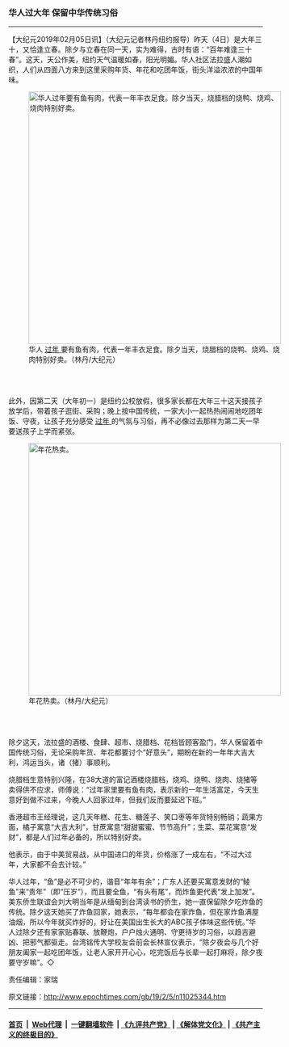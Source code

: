 ### 华人过大年 保留中华传统习俗
------------------------

<p>
 【大纪元2019年02月05日讯】（大纪元记者林丹纽约报导）昨天（4日）是大年三十，又恰逢立春。除夕与立春在同一天，实为难得，古时有语：“百年难逢三十春”。这天，天公作美，纽约天气温暖如春，阳光明媚。华人社区法拉盛人潮如织，人们从四面八方来到这里采购年货、年花和吃团年饭，街头洋溢浓浓的中国年味。
</p>
<figure class="wp-caption aligncenter" id="11025348" style="width: 500px">
 <img alt="华人过年要有鱼有肉，代表一年丰衣足食。除夕当天，烧腊档的烧鸭、烧鸡、烧肉特别好卖。" src="http://i.epochtimes.com/assets/uploads/2019/02/53f5d3a3ffebadd8c26f1fd222062224-450x338.jpg" width="500"/>
 <br/><figcaption class="wp-caption-text">
  华人
  <a href="http://www.epochtimes.com/gb/tag/%E8%BF%87%E5%B9%B4.html">
   过年
  </a>
  要有鱼有肉，代表一年丰衣足食。除夕当天，烧腊档的烧鸭、烧鸡、烧肉特别好卖。（林丹/大纪元）
 </figcaption><br/>
</figure><br/>
<p>
 此外，因第二天（大年初一）是纽约公校放假，很多家长都在大年三十这天接孩子放学后，带着孩子逛街、采购；晚上按中国传统，一家大小一起热热闹闹地吃团年饭、守夜，让孩子充分感受
 <a href="http://www.epochtimes.com/gb/tag/%E8%BF%87%E5%B9%B4.html">
  过年
 </a>
 的气氛与习俗，再不必像过去那样为第二天一早要送孩子上学而紧张。
</p>
<figure class="wp-caption aligncenter" id="11025346" style="width: 500px">
 <img alt="年花热卖。" src="http://i.epochtimes.com/assets/uploads/2019/02/b6b81a57e1bbd689054408a70debfcb8-450x338.jpg" width="500"/>
 <br/><figcaption class="wp-caption-text">
  年花热卖。（林丹/大纪元）
 </figcaption><br/>
</figure><br/>
<p>
 除夕这天，法拉盛的酒楼、食肆、超市、烧腊档、花档皆顾客盈门，华人保留着中国传统习俗，无论采购年货、年花都要讨个“好意头”，期盼在新的一年年大吉大利，鸿运当头，诸（猪）事顺利。
</p>
<p>
 烧腊档生意特别兴隆，在38大道的富记酒楼烧腊档，烧鸡、烧鸭、烧肉、烧猪等卖得供不应求，师傅说：“过年家里要有鱼有肉，表示新的一年生活富足，今天生意好到做不过来，今晚人人回家过年，但我们反而要延迟下班。”
</p>
<p>
 香港超市王经理说，这几天年糕、花生、糖莲子、笑口枣等年货特别畅销；蔬果方面，橘子寓意“大吉大利”，甘蔗寓意“甜甜蜜蜜、节节高升”；生菜、菜花寓意“发财”，都是人们过年必备的，所以特别好卖。
</p>
<p>
 他表示，由于中美贸易战，从中国进口的年货，价格涨了一成左右，“不过大过年，大家都不会去计较。”
</p>
<p>
 华人过年，“鱼”是必不可少的，谐音“年年有余”；广东人还要买寓意发财的“鲮鱼”来“责年”（即“压岁”），而且要全鱼，“有头有尾”，而炸鱼更代表“发上加发”。美东侨生联谊会刘大明当年是从缅甸到台湾读书的侨生，她一直保留除夕吃炸鱼的传统。除夕这天她买了炸鱼回家，她表示，“每年都会在家炸鱼，但在家炸鱼满屋油烟，所以今年就买炸好的，好让在美国出生长大的ABC孩子体味这些传统。”华人过除夕还有家家贴春联、放鞭炮，户户烛火通明、守更待岁的习俗，以趋吉避凶、把邪气都驱走。台湾铭传大学校友会前会长林宣仪表示，“除夕夜会与几个好朋友阖家一起吃团年饭，让老人家开开心心，吃完饭后与长辈一起打麻将，除夕夜要守岁嘛”。◇
</p>
<p>
 责任编辑：家瑞
</p>
<p>
</p>

原文链接：http://www.epochtimes.com/gb/19/2/5/n11025344.htm


------------------------
#### [首页](https://github.com/gfw-breaker/banned-news/blob/master/README.md) &nbsp;|&nbsp; [Web代理](https://github.com/labour-camp/helloworld) &nbsp;|&nbsp; [一键翻墙软件](https://github.com/gfw-breaker/nogfw/blob/master/README.md) &nbsp;| [《九评共产党》](https://github.com/gfw-breaker/9ping.md/blob/master/README.md#九评之一评共产党是什么) | [《解体党文化》](https://github.com/gfw-breaker/jtdwh.md/blob/master/README.md) | [《共产主义的终极目的》](https://github.com/gfw-breaker/gczydzjmd.md/blob/master/README.md)

